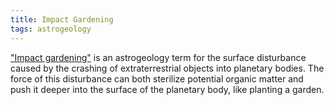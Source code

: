 ```yaml
---
title: Impact Gardening
tags: astrogeology
---
```

["Impact gardening"](https://www.nasa.gov/feature/jpl/surface-of-jupiter-s-moon-europa-churned-by-small-impacts) is an astrogeology term for the surface disturbance caused by the crashing of extraterrestrial objects into planetary bodies. The force of this disturbance can both sterilize potential organic matter and push it deeper into the surface of the planetary body, like planting a garden.